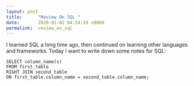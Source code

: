 ```yaml
---
layout: post
title:      "Review On SQL "
date:       2020-01-02 04:54:19 +0000
permalink:  review_on_sql
---
```



I learned SQL a long time ago, then continued on learning other languages and frameworks. Today I want to write down some notes for SQL:

```
SELECT column_name(s)
FROM first_table
RIGHT JOIN second_table
ON first_table.column_name = second_table.column_name;
```
